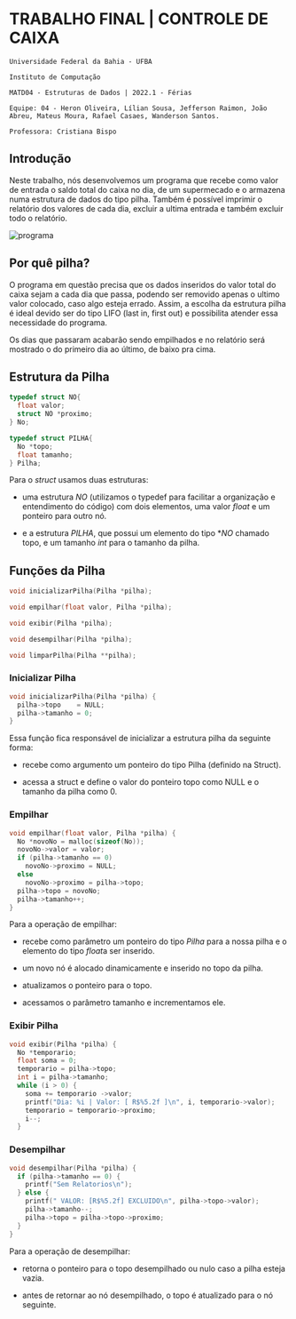 # TRABALHO FINAL | CONTROLE DE CAIXA

```
Universidade Federal da Bahia - UFBA

Instituto de Computação

MATD04 - Estruturas de Dados | 2022.1 - Férias

Equipe: 04 - Heron Oliveira, Lílian Sousa, Jefferson Raimon, João Abreu, Mateus Moura, Rafael Casaes, Wanderson Santos.

Professora: Cristiana Bispo
```

## Introdução

Neste trabalho, nós desenvolvemos um programa que recebe como valor de entrada o  saldo total do caixa no dia, de um supermecado e o armazena numa estrutura de dados do tipo pilha. Também é possível imprimir o relatório dos valores de cada dia, excluir a ultima entrada e também excluir todo o relatório.

![programa](https://user-images.githubusercontent.com/80064475/154977517-f8a852d9-9433-4cd0-8688-c5d205201373.png)

## Por quê pilha?

O programa em questão precisa que os dados inseridos do valor total do caixa sejam a cada dia que passa, podendo ser removido apenas o ultimo valor colocado, caso algo esteja errado. Assim, a escolha da estrutura pilha é ideal devido ser do tipo LIFO (last in, first out) e possibilita atender essa necessidade do programa.

Os dias que passaram acabarão sendo empilhados e no relatório será mostrado o do primeiro dia ao último, de baixo pra cima.

## Estrutura da Pilha

```c
typedef struct NO{
  float valor;
  struct NO *proximo;
} No;

typedef struct PILHA{
  No *topo;
  float tamanho;
} Pilha;
```

Para o *struct* usamos duas estruturas:

- uma estrutura *NO* (utilizamos o typedef para facilitar a organização e entendimento do código) com dois elementos, uma valor *float* e um ponteiro para outro nó.

- e a estrutura *PILHA*, que possui um elemento do tipo **NO* chamado topo, e um tamanho *int* para o tamanho da pilha.

## Funções da Pilha

```c
void inicializarPilha(Pilha *pilha);
```

```c
void empilhar(float valor, Pilha *pilha);
```

```c
void exibir(Pilha *pilha);
```

```c
void desempilhar(Pilha *pilha);
```

```c
void limparPilha(Pilha **pilha);
```

### Inicializar Pilha

```c
void inicializarPilha(Pilha *pilha) {
  pilha->topo    = NULL;
  pilha->tamanho = 0;
}
```

Essa função fica responsável de inicializar a estrutura pilha da seguinte forma:

- recebe como argumento um ponteiro do tipo Pilha (definido na Struct). 

- acessa a struct e define o valor do ponteiro topo como NULL e o tamanho da pilha como 0.

### Empilhar

```c
void empilhar(float valor, Pilha *pilha) {
  No *novoNo = malloc(sizeof(No));
  novoNo->valor = valor;
  if (pilha->tamanho == 0)
    novoNo->proximo = NULL;
  else
    novoNo->proximo = pilha->topo;
  pilha->topo = novoNo;
  pilha->tamanho++;
}
```

Para a operação de empilhar:

- recebe como parâmetro um ponteiro do tipo *Pilha* para a nossa pilha e o elemento do tipo *float*a ser inserido.

- um novo nó é alocado dinamicamente e inserido no topo da pilha.

- atualizamos o ponteiro para o topo.

- acessamos o parâmetro tamanho e incrementamos ele.

### Exibir Pilha

```c
void exibir(Pilha *pilha) {
  No *temporario;
  float soma = 0;
  temporario = pilha->topo;
  int i = pilha->tamanho;
  while (i > 0) {
    soma += temporario ->valor;
    printf("Dia: %i | Valor: [ R$%5.2f ]\n", i, temporario->valor);
    temporario = temporario->proximo;
    i--;
  }
```

### Desempilhar

```c
void desempilhar(Pilha *pilha) {
  if (pilha->tamanho == 0) {
    printf("Sem Relatorios\n");
  } else {
    printf(" VALOR: [R$%5.2f] EXCLUIDO\n", pilha->topo->valor);
    pilha->tamanho--;
    pilha->topo = pilha->topo->proximo;
  }
}
```

Para a operação de desempilhar:

- retorna o ponteiro para o topo desempilhado ou nulo caso a pilha esteja vazia.

- antes de retornar ao nó desempilhado, o topo é atualizado para o nó seguinte.
